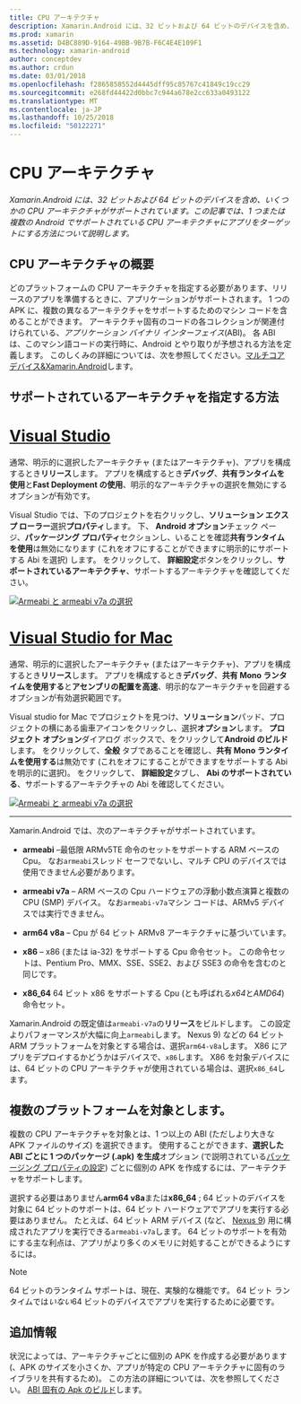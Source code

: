 ```yaml
---
title: CPU アーキテクチャ
description: Xamarin.Android には、32 ビットおよび 64 ビットのデバイスを含め、いくつかの CPU アーキテクチャがサポートされています。 この記事では、1 つまたは複数の Android でサポートされている CPU アーキテクチャにアプリをターゲットにする方法について説明します。
ms.prod: xamarin
ms.assetid: D4BC889D-9164-49BB-9B7B-F6C4E4E109F1
ms.technology: xamarin-android
author: conceptdev
ms.author: crdun
ms.date: 03/01/2018
ms.openlocfilehash: f2865858552d4445dff95c85767c41849c19cc29
ms.sourcegitcommit: e268fd44422d0bbc7c944a678e2cc633a0493122
ms.translationtype: MT
ms.contentlocale: ja-JP
ms.lasthandoff: 10/25/2018
ms.locfileid: "50122271"
---
```

# <a name="cpu-architectures"></a>CPU アーキテクチャ

_Xamarin.Android には、32 ビットおよび 64 ビットのデバイスを含め、いくつかの CPU アーキテクチャがサポートされています。この記事では、1 つまたは複数の Android でサポートされている CPU アーキテクチャにアプリをターゲットにする方法について説明します。_

## <a name="cpu-architectures-overview"></a>CPU アーキテクチャの概要

どのプラットフォームの CPU アーキテクチャを指定する必要があります、リリースのアプリを準備するときに、アプリケーションがサポートされます。 1 つの APK に、複数の異なるアーキテクチャをサポートするためのマシン コードを含めることができます。 アーキテクチャ固有のコードの各コレクションが関連付けられている、*アプリケーション バイナリ インターフェイス*(ABI)。 各 ABI は、このマシン語コードの実行時に、Android とやり取りが予想される方法を定義します。
このしくみの詳細については、次を参照してください。[マルチコア デバイス&amp;Xamarin.Android](~/android/deploy-test/multicore-devices.md)します。


## <a name="how-to-specify-supported-architectures"></a>サポートされているアーキテクチャを指定する方法

# <a name="visual-studiotabwindows"></a>[Visual Studio](#tab/windows)

通常、明示的に選択したアーキテクチャ (またはアーキテクチャ)、アプリを構成するとき**リリース**します。 アプリを構成するとき**デバッグ**、**共有ランタイムを使用**と**Fast Deployment の使用**、明示的なアーキテクチャの選択を無効にするオプションが有効です。

Visual Studio では、下のプロジェクトを右クリックし、**ソリューション エクスプ ローラー**選択**プロパティ**します。 下、 **Android オプション**チェック ページ、**パッケージング プロパティ**セクションし、いることを確認**共有ランタイムを使用**は無効になります (これをオフにすることができますに明示的にサポートする Abi を選択) します。 をクリックして、 **詳細設定**ボタンをクリックし、**サポートされているアーキテクチャ**、サポートするアーキテクチャを確認してください。

[![Armeabi と armeabi v7a の選択](cpu-architectures-images/vs/01-abi-selections-sml.png)](cpu-architectures-images/vs/01-abi-selections.png#lightbox)

# <a name="visual-studio-for-mactabmacos"></a>[Visual Studio for Mac](#tab/macos)

通常、明示的に選択したアーキテクチャ (またはアーキテクチャ)、アプリを構成するとき**リリース**します。 アプリを構成するとき**デバッグ**、**共有 Mono ランタイムを使用する**と**アセンブリの配置を高速**、明示的なアーキテクチャを回避するオプションが有効選択範囲です。

Visual studio for Mac でプロジェクトを見つけ、**ソリューション**パッド、プロジェクトの横にある歯車アイコンをクリックし、選択**オプション**します。 **プロジェクト オプション**ダイアログ ボックスで、をクリックして**Android のビルド**します。 をクリックして、**全般** タブであることを確認し、**共有 Mono ランタイムを使用する**は無効です (これをオフにすることができますをサポートする Abi を明示的に選択)。 をクリックして、 **詳細設定**タブし、 **Abi のサポートされている**、サポートするアーキテクチャの Abi を確認してください。

[![Armeabi と armeabi v7a の選択](cpu-architectures-images/xs/01-abi-selections-sml.png)](cpu-architectures-images/xs/01-abi-selections.png#lightbox)

-----


Xamarin.Android では、次のアーキテクチャがサポートされています。

-   **armeabi** &ndash;最低限 ARMv5TE 命令のセットをサポートする ARM ベースの Cpu。 なお`armeabi`スレッド セーフでないし、マルチ CPU のデバイスでは使用できません必要があります。

-   **armeabi v7a** &ndash; ARM ベースの Cpu ハードウェアの浮動小数点演算と複数の CPU (SMP) デバイス。 なお`armeabi-v7a`マシン コードは、ARMv5 デバイスでは実行できません。

-   **arm64 v8a** &ndash; Cpu が 64 ビット ARMv8 アーキテクチャに基づいています。

-   **x86** &ndash; x86 (または ia-32) をサポートする Cpu 命令セット。 この命令セットは、Pentium Pro、MMX、SSE、SSE2、および SSE3 の命令を含むのと同じです。

-   **x86_64** 64 ビット x86 をサポートする Cpu (とも呼ばれる*x64*と*AMD64*) 命令セット。

Xamarin.Android の既定値は`armeabi-v7a`の**リリース**をビルドします。 この設定よりパフォーマンスが大幅に向上`armeabi`します。 Nexus 9) などの 64 ビット ARM プラットフォームを対象とする場合は、選択`arm64-v8a`します。 X86 にアプリをデプロイするかどうかはデバイスで、`x86`します。 X86 を対象デバイスには、64 ビットの CPU アーキテクチャが使用されている場合は、選択`x86_64`します。

## <a name="targeting-multiple-platforms"></a>複数のプラットフォームを対象とします。

複数の CPU アーキテクチャを対象とは、1 つ以上の ABI (ただしより大きな APK ファイルのサイズ) を選択できます。 使用することができます、**選択した ABI ごとに 1 つのパッケージ (.apk) を生成**オプション (で説明されている[パッケージング プロパティの設定](~/android/deploy-test/release-prep/index.md#Set_Packaging_Properties)) ごとに個別の APK を作成するには、アーキテクチャをサポートします。

選択する必要はありません**arm64 v8a**または**x86_64** ; 64 ビットのデバイスを対象に 64 ビットのサポートは、64 ビット ハードウェアでアプリを実行する必要はありません。 たとえば、64 ビット ARM デバイス (など、 [Nexus 9](http://www.google.com/nexus/9/)) 用に構成されたアプリを実行できる`armeabi-v7a`します。 64 ビットのサポートを有効にする主な利点は、アプリがより多くのメモリに対処することができるようにするには。

> [!NOTE]
> 64 ビットのランタイム サポートは、現在、実験的な機能です。 64 ビット ランタイムでは*いない*64 ビットのデバイスでアプリを実行するために必要です。 

## <a name="additional-information"></a>追加情報

状況によっては、アーキテクチャごとに個別の APK を作成する必要があります (、APK のサイズを小さくか、アプリが特定の CPU アーキテクチャに固有のライブラリを共有するため)。
この方法の詳細については、次を参照してください。 [ABI 固有の Apk のビルド](~/android/deploy-test/building-apps/abi-specific-apks.md)します。
